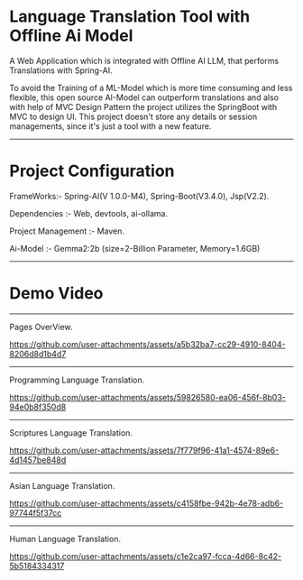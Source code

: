 # Language Translation Tool with Offline Ai Model
A Web Application which is integrated with Offline AI LLM, that performs Translations with Spring-AI.

To avoid the Training of a ML-Model which is more time consuming and less flexible, this open source AI-Model can outperform translations and also with help of MVC Design Pattern the 
project utilizes the SpringBoot with MVC to design UI. This project doesn't store any details or session managements, since it's just a tool with a new feature. 
________________________________________________
# Project Configuration
FrameWorks:- Spring-AI(V 1.0.0-M4), Spring-Boot(V3.4.0), Jsp(V2.2).   

Dependencies :- Web, devtools, ai-ollama. 

Project Management :- Maven.

Ai-Model :- Gemma2:2b (size=2-Billion Parameter, Memory=1.6GB)

_______________________________________________

# Demo Video
_____________________________________________
Pages OverView.

https://github.com/user-attachments/assets/a5b32ba7-cc29-4910-8404-8206d8d1b4d7
______________________________________________
Programming Language Translation.

https://github.com/user-attachments/assets/59826580-ea06-456f-8b03-94e0b8f350d8

_______________________________________________
Scriptures Language Translation.

https://github.com/user-attachments/assets/7f779f96-41a1-4574-89e6-4d1457be848d

______________________________________________
Asian Language Translation.

https://github.com/user-attachments/assets/c4158fbe-942b-4e78-adb6-97744f5f37cc

_______________________________________________
Human Language Translation.

https://github.com/user-attachments/assets/c1e2ca97-fcca-4d66-8c42-5b5184334317

